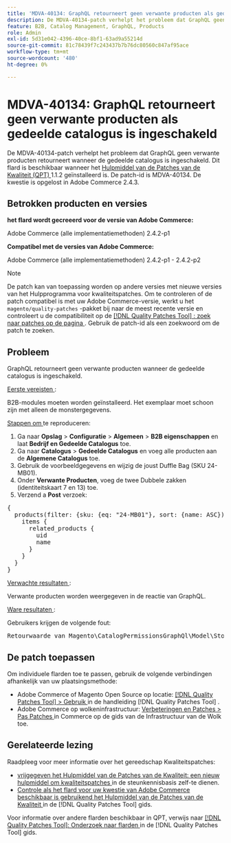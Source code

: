 ```yaml
---
title: 'MDVA-40134: GraphQL retourneert geen verwante producten als gedeelde catalogus is ingeschakeld'
description: De MDVA-40134-patch verhelpt het probleem dat GraphQL geen verwante producten retourneert wanneer de gedeelde catalogus is ingeschakeld. Deze patch is beschikbaar wanneer [Quality Patches Tool (QPT)] (https://experienceleague.adobe.com/en/docs/commerce-knowledge-base/kb/announcements/commerce-announcements/magento-quality-patches-released-new-tool-to-self-serve-quality-patches) 1.1.2 is geïnstalleerd. De patch-id is MDVA-40134. De kwestie is opgelost in Adobe Commerce 2.4.3.
feature: B2B, Catalog Management, GraphQL, Products
role: Admin
exl-id: 5d31e042-4396-40ce-8bf1-63ad9a55214d
source-git-commit: 81c78439f7c243437b7b76dc80560c847af95ace
workflow-type: tm+mt
source-wordcount: '480'
ht-degree: 0%

---
```


# MDVA-40134: GraphQL retourneert geen verwante producten als gedeelde catalogus is ingeschakeld

De MDVA-40134-patch verhelpt het probleem dat GraphQL geen verwante producten retourneert wanneer de gedeelde catalogus is ingeschakeld. Dit flard is beschikbaar wanneer het [ Hulpmiddel van de Patches van de Kwaliteit (QPT) ](https://experienceleague.adobe.com/en/docs/commerce-knowledge-base/kb/announcements/commerce-announcements/magento-quality-patches-released-new-tool-to-self-serve-quality-patches) 1.1.2 geïnstalleerd is. De patch-id is MDVA-40134. De kwestie is opgelost in Adobe Commerce 2.4.3.

## Betrokken producten en versies

**het flard wordt gecreeerd voor de versie van Adobe Commerce:**

Adobe Commerce (alle implementatiemethoden) 2.4.2-p1

**Compatibel met de versies van Adobe Commerce:**

Adobe Commerce (alle implementatiemethoden) 2.4.2-p1 - 2.4.2-p2

>[!NOTE]
>
>De patch kan van toepassing worden op andere versies met nieuwe versies van het Hulpprogramma voor kwaliteitspatches. Om te controleren of de patch compatibel is met uw Adobe Commerce-versie, werkt u het `magento/quality-patches` -pakket bij naar de meest recente versie en controleert u de compatibiliteit op de [[!DNL Quality Patches Tool] : zoek naar patches op de pagina ](https://experienceleague.adobe.com/en/docs/commerce-knowledge-base/kb/announcements/commerce-announcements/magento-quality-patches-released-new-tool-to-self-serve-quality-patches) . Gebruik de patch-id als een zoekwoord om de patch te zoeken.

## Probleem

GraphQL retourneert geen verwante producten wanneer de gedeelde catalogus is ingeschakeld.

<u> Eerste vereisten </u>:

B2B-modules moeten worden geïnstalleerd.
Het exemplaar moet schoon zijn met alleen de monstergegevens.

<u> Stappen om </u> te reproduceren:

1. Ga naar **Opslag** > **Configuratie** > **Algemeen** > **B2B eigenschappen** en laat **Bedrijf en Gedeelde Catalogus** toe.
1. Ga naar **Catalogus** > **Gedeelde Catalogus** en voeg alle producten aan de **Algemene Catalogus** toe.
1. Gebruik de voorbeeldgegevens en wijzig de joust Duffle Bag (SKU 24-MB01).
1. Onder **Verwante Producten**, voeg de twee Dubbele zakken (identiteitskaart 7 en 13) toe.
1. Verzend a **Post** verzoek:

<pre>&lbrace;
  products(filter: &lbrace;sku: {eq: "24-MB01"}, sort: {name: ASC}) &lbrace;
    items &lbrace;
      related_products &lbrace;
        uid
        name
      &rbrace;
    &rbrace;
  &rbrace;
&rbrace;</pre>

<u> Verwachte resultaten </u>:

Verwante producten worden weergegeven in de reactie van GraphQL.

<u> Ware resultaten </u>:

Gebruikers krijgen de volgende fout:

<pre>Retourwaarde van Magento\CatalogPermissionsGraphQl\Model\Store\StoreProcessor::getStoreId() moet van het type int zijn, null geretourneerd &lbrace;"exception":"[object] (GraphQL\\Error\\Error(code: 0): Retourwaarde van Magento\\CatalogPermissionsGraphQl\\Model\\Store\\StoreProcessor::getStoreId() moet van het type int zijn, null geretourneerd </pre>

## De patch toepassen

Om individuele flarden toe te passen, gebruik de volgende verbindingen afhankelijk van uw plaatsingsmethode:

* Adobe Commerce of Magento Open Source op locatie: [[!DNL Quality Patches Tool]  > Gebruik ](/help/tools/quality-patches-tool/usage.md) in de handleiding [!DNL Quality Patches Tool] .
* Adobe Commerce op wolkeninfrastructuur: [ Verbeteringen en Patches > Pas Patches ](https://experienceleague.adobe.com/docs/commerce-cloud-service/user-guide/develop/upgrade/apply-patches.html) in Commerce op de gids van de Infrastructuur van de Wolk toe.

## Gerelateerde lezing

Raadpleeg voor meer informatie over het gereedschap Kwaliteitspatches:

* [ vrijgegeven het Hulpmiddel van de Patches van de Kwaliteit: een nieuw hulpmiddel om kwaliteitspatches ](https://experienceleague.adobe.com/en/docs/commerce-knowledge-base/kb/announcements/commerce-announcements/magento-quality-patches-released-new-tool-to-self-serve-quality-patches) in de steunkennisbasis zelf-te dienen.
* [ Controle als het flard voor uw kwestie van Adobe Commerce beschikbaar is gebruikend het Hulpmiddel van de Patches van de Kwaliteit ](/help/tools/quality-patches-tool/patches-available-in-qpt/check-patch-for-magento-issue-with-magento-quality-patches.md) in de [!DNL Quality Patches Tool] gids.

Voor informatie over andere flarden beschikbaar in QPT, verwijs naar [[!DNL Quality Patches Tool]: Onderzoek naar flarden ](https://experienceleague.adobe.com/tools/commerce-quality-patches/index.html) in de [!DNL Quality Patches Tool] gids.
